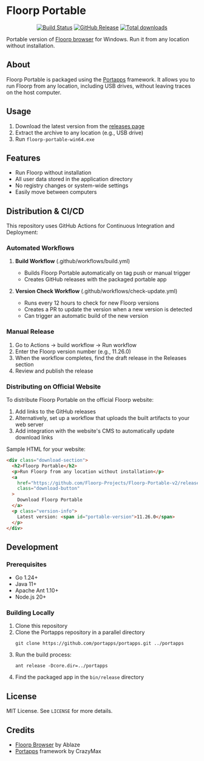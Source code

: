 # Floorp Portable

<p align="center">
  <a href="https://github.com/Floorp-Projects/Floorp-Portable-v2/actions?workflow=build"><img src="https://img.shields.io/github/actions/workflow/status/Floorp-Projects/Floorp-Portable-v2/build.yml?label=build&logo=github&style=flat-square" alt="Build Status"></a>
  <a href="https://github.com/Floorp-Projects/Floorp-Portable-v2/releases/latest"><img src="https://img.shields.io/github/v/release/Floorp-Projects/Floorp-Portable-v2?style=flat-square" alt="GitHub Release"></a>
  <a href="https://github.com/Floorp-Projects/Floorp-Portable-v2/releases"><img src="https://img.shields.io/github/downloads/Floorp-Projects/Floorp-Portable-v2/total.svg?style=flat-square" alt="Total downloads"></a>
</p>

Portable version of [Floorp browser](https://floorp.app/) for Windows. Run it from any location without installation.

## About

Floorp Portable is packaged using the [Portapps](https://portapps.io/) framework. It allows you to run Floorp from any location, including USB drives, without leaving traces on the host computer.

## Usage

1. Download the latest version from the [releases page](https://github.com/Floorp-Projects/Floorp-Portable-v2/releases/latest)
2. Extract the archive to any location (e.g., USB drive)
3. Run `floorp-portable-win64.exe`

## Features

- Run Floorp without installation
- All user data stored in the application directory
- No registry changes or system-wide settings
- Easily move between computers

## Distribution & CI/CD

This repository uses GitHub Actions for Continuous Integration and Deployment:

### Automated Workflows

1. **Build Workflow** (.github/workflows/build.yml)

   - Builds Floorp Portable automatically on tag push or manual trigger
   - Creates GitHub releases with the packaged portable app

2. **Version Check Workflow** (.github/workflows/check-update.yml)
   - Runs every 12 hours to check for new Floorp versions
   - Creates a PR to update the version when a new version is detected
   - Can trigger an automatic build of the new version

### Manual Release

1. Go to Actions → build workflow → Run workflow
2. Enter the Floorp version number (e.g., 11.26.0)
3. When the workflow completes, find the draft release in the Releases section
4. Review and publish the release

### Distributing on Official Website

To distribute Floorp Portable on the official Floorp website:

1. Add links to the GitHub releases
2. Alternatively, set up a workflow that uploads the built artifacts to your web server
3. Add integration with the website's CMS to automatically update download links

Sample HTML for your website:

```html
<div class="download-section">
  <h2>Floorp Portable</h2>
  <p>Run Floorp from any location without installation</p>
  <a
    href="https://github.com/Floorp-Projects/Floorp-Portable-v2/releases/latest/download/floorp-portable-win64-latest.7z"
    class="download-button"
  >
    Download Floorp Portable
  </a>
  <p class="version-info">
    Latest version: <span id="portable-version">11.26.0</span>
  </p>
</div>
```

## Development

### Prerequisites

- Go 1.24+
- Java 11+
- Apache Ant 1.10+
- Node.js 20+

### Building Locally

1. Clone this repository
2. Clone the Portapps repository in a parallel directory
   ```
   git clone https://github.com/portapps/portapps.git ../portapps
   ```
3. Run the build process:
   ```
   ant release -Dcore.dir=../portapps
   ```
4. Find the packaged app in the `bin/release` directory

## License

MIT License. See `LICENSE` for more details.

## Credits

- [Floorp Browser](https://floorp.app/) by Ablaze
- [Portapps](https://portapps.io/) framework by CrazyMax
